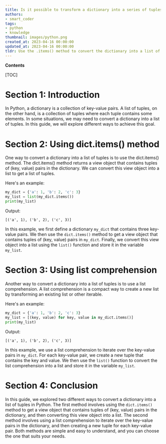 ```yaml
---
title: Is it possible to transform a dictionary into a series of tuples?
authors:
- smart_coder
tags:
- python
- knowledge
thumbnail: images/python.png
created_at: 2023-04-16 00:00:00
updated_at: 2023-04-16 00:00:00
tldr: Use the .items() method to convert the dictionary into a list of key-value tuples.
---
```


**Contents**

[TOC]

# Section 1: Introduction

In Python, a dictionary is a collection of key-value pairs. A list of tuples, on the other hand, is a collection of tuples where each tuple contains some elements. In some situations, we may need to convert a dictionary into a list of tuples. In this guide, we will explore different ways to achieve this goal.

# Section 2: Using dict.items() method

One way to convert a dictionary into a list of tuples is to use the dict.items() method. The dict.items() method returns a view object that contains tuples of (key, value) pairs in the dictionary. We can convert this view object into a list to get a list of tuples.

Here's an example:

```python
my_dict = {'a': 1, 'b': 2, 'c': 3}
my_list = list(my_dict.items())
print(my_list)
```

Output:
```
[('a', 1), ('b', 2), ('c', 3)]
```

In this example, we first define a dictionary `my_dict` that contains three key-value pairs. We then use the `dict.items()` method to get a view object that contains tuples of (key, value) pairs in `my_dict`. Finally, we convert this view object into a list using the `list()` function and store it in the variable `my_list`.

# Section 3: Using list comprehension

Another way to convert a dictionary into a list of tuples is to use a list comprehension. A list comprehension is a compact way to create a new list by transforming an existing list or other iterable.

Here's an example:

```python
my_dict = {'a': 1, 'b': 2, 'c': 3}
my_list = [(key, value) for key, value in my_dict.items()]
print(my_list)
```

Output:
```
[('a', 1), ('b', 2), ('c', 3)]
```

In this example, we use a list comprehension to iterate over the key-value pairs in `my_dict`. For each key-value pair, we create a new tuple that contains the key and value. We then use the `list()` function to convert the list comprehension into a list and store it in the variable `my_list`.

# Section 4: Conclusion

In this guide, we explored two different ways to convert a dictionary into a list of tuples in Python. The first method involves using the `dict.items()` method to get a view object that contains tuples of (key, value) pairs in the dictionary, and then converting this view object into a list. The second method involves using a list comprehension to iterate over the key-value pairs in the dictionary, and then creating a new tuple for each key-value pair. Both methods are simple and easy to understand, and you can choose the one that suits your needs.
